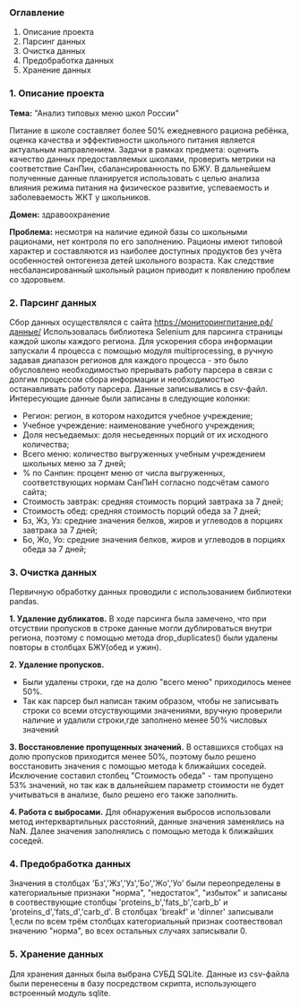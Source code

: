 ### Оглавление

1. Описание проекта
2. Парсинг данных
3. Очистка данных
4. Предобработка данных
5. Хранение данных


### 1. Описание проекта

**Тема:** "Анализ типовых меню школ России"
 
 Питание в школе составляет более 50% ежедневного рациона ребёнка, оценка качества и эффективности школьного питания является актуальным направлением. Задачи в рамках предмета: оценить качество данных предоставляемых школами, проверить метрики на  соответствие СанПин, сбалансированность по БЖУ. В дальнейшем полученные данные планируется использовать с целью анализа влияния режима питания на физическое развитие, успеваемость и заболеваемость ЖКТ у школьников.

**Домен:** здравоохранение

**Проблема:** несмотря на наличие единой базы со школьными рационами, нет контроля по его заполнению. Рационы имеют типовой характер и составляются из наиболее доступных продуктов без учёта особенностей онтогенеза детей школьного возраста. Как следствие несбалансированный школьный рацион приводит к появлению проблем со здоровьем.


### 2. Парсинг данных

Сбор данных осуществлялся с сайта https://мониторингпитание.рф/данные/
Использовалась библиотека Selenium для парсинга страницы каждой школы каждого региона. Для ускорения сбора информации запускали 4 процесса с помощью модуля multiprocessing, в ручную задавая диапазон регионов для каждого процесса - это было обусловлено необходимостью прерывать работу парсера в связи с долгим процессом сбора информации и необходимостью останавливать работу парсера. Данные записывались в csv-файл.
Интересующие данные были записаны в следующие колонки:
- Регион: регион, в котором находится учебное учреждение;
- Учебное учреждение: наименование учебного учреждения;
- Доля несъедаемых: доля несьеденных порций от их исходного количества;
- Всего меню: количество выгруженных учебным учреждением школьных меню за 7 дней;
- % по Санпин: процент меню от числа выгруженных, соответствующих нормам СанПиН согласно подсчётам самого сайта;
- Стоимость завтрак: средняя стоимость порций завтрака за 7 дней;
- Стоимость обед: средняя стоимость порций обеда за 7 дней;
- Бз, Жз, Уз: средние значения белков, жиров и углеводов в порциях завтрака за 7 дней;
- Бо, Жо, Уо: средние значения белков, жиров и углеводов в порциях обеда за 7 дней;


### 3. Очистка данных

Первичную обработку данных проводили с использованием библиотеки pandas.

**1. Удаление дубликатов.**
   В ходе парсинга была замечено, что при отсуствии пропусков в строке данные могли дублироваться внутри региона, поэтому 
с помощью метода drop_duplicates() были удалены повторы в столбцах БЖУ(обед и ужин).

**2. Удаление пропусков.**
   - Были удалены строки, где на долю "всего меню" приходилось менее 50%.
   - Так как парсер был написан таким образом, чтобы не записывать строки со всеми отсуствующими значениями, вручную проверили наличие и удалили строки,где заполнено менее 50% числовых значений
     
 **3. Восстановление пропущенных значений.**
    В оставшихся стобцах на долю пропусков приходится менее 50%, поэтому было решено восстановить значения с помощью метода k ближайших соседей. Исключение составил столбец "Стоимость обеда" - там пропущено 53% значений, но так как в дальнейшем параметр стоимости не будет учитываться в анализе, было решено его также заполнить.
    
 **4. Работа с выбросами.**
    Для обнаружения выбросов использовали метод интерквартильных расстояний, данные значения заменялись на NaN. Далее значения заполнялись с помощью метода k ближайших соседей.


### 4. Предобработка данных

Значения в столбцах 'Бз','Жз','Уз','Бо','Жо','Уо' были переопределены в категориальные признаки "норма", "недостаток", "избыток" и записаны в соотвествующие столбцы 'proteins_b','fats_b','carb_b' и 'proteins_d','fats_d','carb_d'. В столбцах 'breakf' и 'dinner' записывали 1,если по всем трём столбцах категориальный признак соотвествовал значению "норма", во всех остальных случаях записывали 0.


### 5. Хранение данных
Для хранения данных была выбрана СУБД SQLite. Данные из csv-файла были перенесены в базу посредством скрипта, использующего встроенный модуль sqlite.
